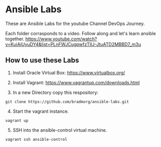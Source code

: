 # Ansible Labs

These are Ansible Labs for the youtube Channel DevOps Journey.

Each folder corrasponds to a video. Follow along and let's learn ansible together.
https://www.youtube.com/watch?v=KuiAiUyuDY4&list=PLnFWJCugpwfzTlIJ-JtuATD2MBBD7_m3u

## How to use these Labs
1. Install Oracle Virtual Box:  https://www.virtualbox.org/

2. Install Vagrant: https://www.vagrantup.com/downloads.html

3. In a new Directory copy this respository:
``` shell
git clone https://github.com/bradmorg/ansible-labs.git
```

4. Start the vagrant instance.
``` shell
vagrant up
```

5. SSH into the ansible-control virtual machine.
``` shell
vagrant ssh ansible-control
```
